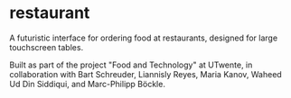 # restaurant

A futuristic interface for ordering food at restaurants, designed for large touchscreen tables.

Built as part of the project "Food and Technology" at UTwente, in collaboration with Bart Schreuder, Liannisly Reyes, Maria Kanov, Waheed Ud Din Siddiqui, and Marc-Philipp Böckle.
